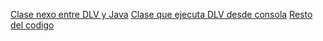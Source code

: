 [Clase nexo entre DLV y Java](https://mauaraujo.github.io/DiscreteLearning/Dlearning)
[Clase que ejecuta DLV desde consola](https://mauaraujo.github.io/DiscreteLearning/Builder)
[Resto del codigo](https://github.com/MauAraujo/DiscreteLearning/tree/master/DiscreetLearning/src/discreetlearning)

